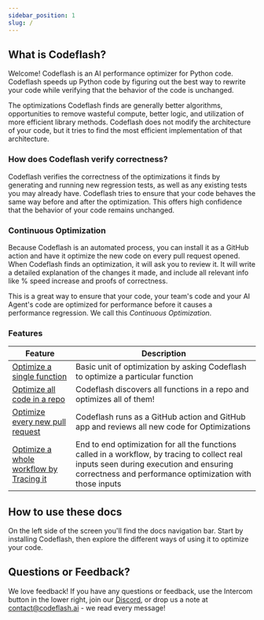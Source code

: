 ```yaml
---
sidebar_position: 1
slug: /
---
```

## What is Codeflash?

Welcome! Codeflash is an AI performance optimizer for Python code.
Codeflash speeds up Python code by figuring out the best way to rewrite your code while verifying that the behavior of the code is unchanged.

The optimizations Codeflash finds are generally better algorithms, opportunities to remove wasteful compute, better logic, and utilization of more efficient library methods. Codeflash
does not modify the architecture of your code, but it tries to find the most efficient implementation of that architecture.

### How does Codeflash verify correctness?

Codeflash verifies the correctness of the optimizations it finds by generating and running new regression tests, as well as any existing tests you may already have. Codeflash tries to ensure that your
code behaves the same way before and after the optimization.
This offers high confidence that the behavior of your code remains unchanged.

### Continuous Optimization

Because Codeflash is an automated process, you can install it as a GitHub action and have it optimize the new code on every pull request opened.
When Codeflash finds an optimization, it will ask you to review it. It will write a detailed explanation of the changes it made, and include all relevant info like % speed increase and proofs of correctness.

This is a great way to ensure that your code, your team's code and your AI Agent's code are optimized for performance before it causes a performance regression. We call this *Continuous Optimization*.

### Features

<!--- TODO: Add links to the relevant sections of the documentation and style the table --->

| Feature                                                                                 | Description                                                                                                                                                                                         |
|-----------------------------------------------------------------------------------------|-----------------------------------------------------------------------------------------------------------------------------------------------------------------------------------------------------|
| [Optimize a single function](optimizing-with-codeflash/one-function)                    | Basic unit of optimization by asking Codeflash to optimize a particular function                                                                                                                    |
| [Optimize all code in a repo](optimizing-with-codeflash/codeflash-all)                  | Codeflash discovers all functions in a repo and optimizes all of them!                                                                                                                              |
| [Optimize every new pull request](optimizing-with-codeflash/optimize-prs)               | Codeflash runs as a GitHub action and GitHub app and reviews all new code for Optimizations                                                                                                         |
| [Optimize a whole workflow by Tracing it](optimizing-with-codeflash/trace-and-optimize) | End to end optimization for all the functions called in a workflow, by tracing to collect real inputs seen during execution and ensuring correctness and performance optimization with those inputs |

## How to use these docs

On the left side of the screen you'll find the docs navigation bar.
Start by installing Codeflash, then explore the different ways of using it to optimize your code.

## Questions or Feedback?

We love feedback! If you have any questions or feedback, use the Intercom button in the lower right, join our [Discord](https://www.codeflash.ai/discord), or drop us a note at [contact@codeflash.ai](mailto:founders@codeflash.ai) - we read every message!
